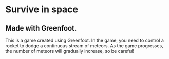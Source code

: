 # Survive in space
## Made with Greenfoot.
This is a game created using Greenfoot. In the game, you need to control a rocket to dodge a continuous stream of meteors. As the game progresses, the number of meteors will gradually increase, so be careful!
